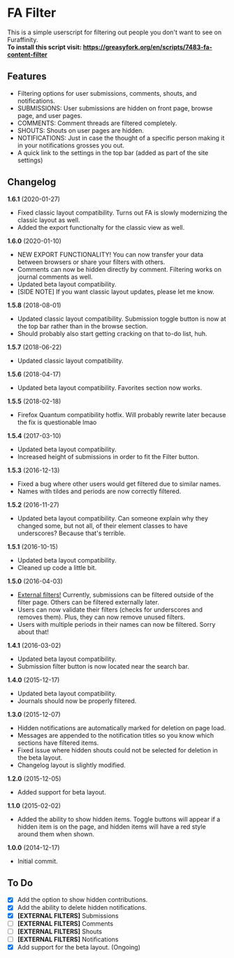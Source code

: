FA Filter
=========

This is a simple userscript for filtering out people you don't want to see on Furaffinity.<br>
<b>To install this script visit: https://greasyfork.org/en/scripts/7483-fa-content-filter</b>

## Features
- Filtering options for user submissions, comments, shouts, and notifications.
 - SUBMISSIONS: User submissions are hidden on front page, browse page, and user pages.
 - COMMENTS: Comment threads are filtered completely.
 - SHOUTS: Shouts on user pages are hidden.
 - NOTIFICATIONS: Just in case the thought of a specific person making it in your notifications grosses you out.
- A quick link to the settings in the top bar (added as part of the site settings)

## Changelog
<b>1.6.1</b> (2020-01-27)<br>
- Fixed classic layout compatibility. Turns out FA is slowly modernizing the classic layout as well.
- Added the export functionalty for the classic view as well.

<b>1.6.0</b> (2020-01-10)<br>
- NEW EXPORT FUNCTIONALITY! You can now transfer your data between browsers or share your filters with others.
- Comments can now be hidden directly by comment. Filtering works on journal comments as well.
- Updated beta layout compatibility.
- [SIDE NOTE] If you want classic layout updates, please let me know.

<b>1.5.8</b> (2018-08-01)<br>
- Updated classic layout compatibility. Submission toggle button is now at the top bar rather than in the browse section.
- Should probably also start getting cracking on that to-do list, huh.

<b>1.5.7</b> (2018-06-22)<br>
- Updated classic layout compatibility.

<b>1.5.6</b> (2018-04-17)<br>
- Updated beta layout compatibility. Favorites section now works.

<b>1.5.5</b> (2018-02-18)<br>
- Firefox Quantum compatibility hotfix. Will probably rewrite later because the fix is questionable lmao

<b>1.5.4</b> (2017-03-10)<br>
- Updated beta layout compatibility.
- Increased height of submissions in order to fit the Filter button.

<b>1.5.3</b> (2016-12-13)<br>
- Fixed a bug where other users would get filtered due to similar names.
- Names with tildes and periods are now correctly filtered.

<b>1.5.2</b> (2016-11-27)<br>
- Updated beta layout compatibility. Can someone explain why they changed some, but not all, of their element classes to have underscores? Because that's terrible.

<b>1.5.1</b> (2016-10-15)<br>
- Updated beta layout compatibility.
- Cleaned up code a little bit.

<b>1.5.0</b> (2016-04-03)<br>
- <u>External filters!</u> Currently, submissions can be filtered outside of the filter page. Others can be filtered externally later.
- Users can now validate their filters (checks for underscores and removes them). Plus, they can now remove unused filters.
- Users with multiple periods in their names can now be filtered. Sorry about that!

<b>1.4.1</b> (2016-03-02)<br>
- Updated beta layout compatibility.
- Submission filter button is now located near the search bar.

<b>1.4.0</b> (2015-12-17)<br>
- Updated beta layout compatibility.
- Journals should now be properly filtered.

<b>1.3.0</b> (2015-12-07)<br>
- Hidden notifications are automatically marked for deletion on page load.
- Messages are appended to the notification titles so you know which sections have filtered items.
- Fixed issue where hidden shouts could not be selected for deletion in the beta layout.
- Changelog layout is slightly modified.

<b>1.2.0</b> (2015-12-05)<br>
- Added support for beta layout.

<b>1.1.0</b> (2015-02-02)<br>
- Added the ability to show hidden items. Toggle buttons will appear if a hidden item is on the page, and hidden items will have a red style around them when shown.

<b>1.0.0</b> (2014-12-17)<br>
- Initial commit.

## To Do
- [x] Add the option to show hidden contributions.
- [x] Add the ability to delete hidden notifications.
- [x] **[EXTERNAL FILTERS]** Submissions
- [ ] **[EXTERNAL FILTERS]** Comments
- [ ] **[EXTERNAL FILTERS]** Shouts
- [ ] **[EXTERNAL FILTERS]** Notifications
- [x] Add support for the beta layout. (Ongoing)
